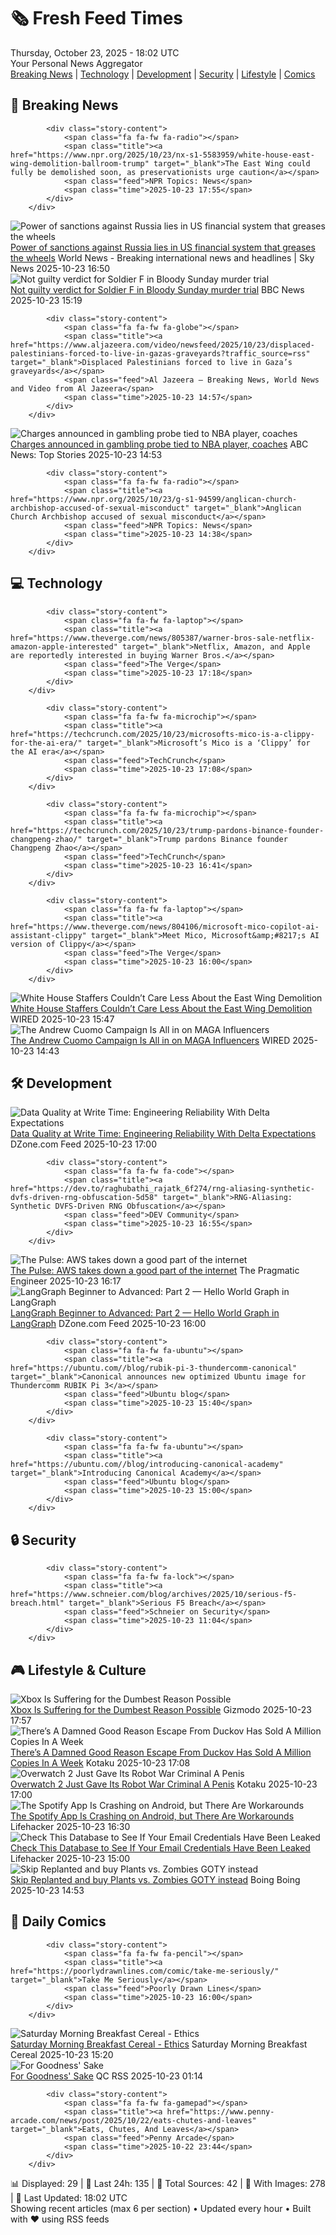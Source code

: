 <!-- Processing 54 RSS feeds at 2025-10-23 18:02:31 UTC -->
<!-- Processing: XKCD -->
<!-- Processing: Poorly Drawn Lines -->
<!-- Processing: Dilbert -->
<!-- Processing: Questionable Content -->
<!-- Processing: Girl Genius -->
<!-- Processing: CNN Top Stories -->
<!-- Processing: NPR News -->
<!-- Processing: Associated Press Breaking -->
<!-- Processing: Sky News World -->
<!-- Processing: TechCrunch -->
<!-- Processing: The Verge -->
<!-- Processing: WIRED -->
<!-- Processing: Slashdot -->
<!-- Processing: Lobsters Python -->
<!-- Processing: Red Hat Blog -->
<!-- Processing: Ubuntu Blog -->
<!-- Processing: DZone -->
<!-- Processing: The Pragmatic Engineer -->
<!-- Processing: Gizmodo -->
<!-- Processing: Kotaku -->
<!-- Generated 10 new posts out of 20 feeds processed -->
<div class="newspaper-header">
    <h1 class="newspaper-title">🗞️ Fresh Feed Times</h1>
    <div class="newspaper-date">Thursday, October 23, 2025 - 18:02 UTC</div>
    <div class="newspaper-subtitle">Your Personal News Aggregator</div>
</div>

<div class="newspaper-nav">
    <a href="#breaking">Breaking News</a> |
    <a href="#tech">Technology</a> |
    <a href="#dev">Development</a> |
    <a href="#security">Security</a> |
    <a href="#lifestyle">Lifestyle</a> |
    <a href="#webcomics">Comics</a>
</div>

<div class="news-section breaking-news" id="breaking">
<h2 class="section-header">🚨 Breaking News</h2>
<div class="stories-container">
<div class="story">
            
            <div class="story-content">
                <span class="fa fa-fw fa-radio"></span>
                <span class="title"><a href="https://www.npr.org/2025/10/23/nx-s1-5583959/white-house-east-wing-demolition-ballroom-trump" target="_blank">The East Wing could fully be demolished soon, as preservationists urge caution</a></span>
                <span class="feed">NPR Topics: News</span>
                <span class="time">2025-10-23 17:55</span>
            </div>
        </div>
<div class="story">
            <img src="https://e3.365dm.com/25/10/1920x1080/skynews-donald-trump-jerusalem_7049965.jpg?20251013143215" alt="Power of sanctions against Russia lies in US financial system that greases the wheels" class="story-image" loading="lazy" onerror="this.style.display='none'">
            <div class="story-content">
                <span class="fa fa-fw fa-satellite"></span>
                <span class="title"><a href="https://news.sky.com/story/power-of-russia-sanctions-lies-in-us-financial-system-that-greases-the-wheels-13455878" target="_blank">Power of sanctions against Russia lies in US financial system that greases the wheels</a></span>
                <span class="feed">World News - Breaking international news and headlines | Sky News</span>
                <span class="time">2025-10-23 16:50</span>
            </div>
        </div>
<div class="story">
            <img src="https://ichef.bbci.co.uk/ace/standard/240/cpsprodpb/5054/live/10b69000-b01f-11f0-8261-4d7901038185.jpg" alt="Not guilty verdict for Soldier F in Bloody Sunday murder trial" class="story-image" loading="lazy" onerror="this.style.display='none'">
            <div class="story-content">
                <span class="fa fa-fw fa-flag"></span>
                <span class="title"><a href="https://www.bbc.com/news/articles/c993nlken18o?at_medium=RSS&at_campaign=rss" target="_blank">Not guilty verdict for Soldier F in Bloody Sunday murder trial</a></span>
                <span class="feed">BBC News</span>
                <span class="time">2025-10-23 15:19</span>
            </div>
        </div>
<div class="story">
            
            <div class="story-content">
                <span class="fa fa-fw fa-globe"></span>
                <span class="title"><a href="https://www.aljazeera.com/video/newsfeed/2025/10/23/displaced-palestinians-forced-to-live-in-gazas-graveyards?traffic_source=rss" target="_blank">Displaced Palestinians forced to live in Gaza’s graveyards</a></span>
                <span class="feed">Al Jazeera – Breaking News, World News and Video from Al Jazeera</span>
                <span class="time">2025-10-23 14:57</span>
            </div>
        </div>
<div class="story">
            <img src="https://s.abcnews.com/images/Sports/chauney-billups-mo_1761222369181_hpMain_4x3t_384.jpg" alt="Charges announced in gambling probe tied to NBA player, coaches" class="story-image" loading="lazy" onerror="this.style.display='none'">
            <div class="story-content">
                <span class="fa fa-fw fa-tv"></span>
                <span class="title"><a href="https://abcnews.go.com/US/miami-heat-terry-rozier-charged-nba-betting/story?id=126789368" target="_blank">Charges announced in gambling probe tied to NBA player, coaches</a></span>
                <span class="feed">ABC News: Top Stories</span>
                <span class="time">2025-10-23 14:53</span>
            </div>
        </div>
<div class="story">
            
            <div class="story-content">
                <span class="fa fa-fw fa-radio"></span>
                <span class="title"><a href="https://www.npr.org/2025/10/23/g-s1-94599/anglican-church-archbishop-accused-of-sexual-misconduct" target="_blank">Anglican Church Archbishop accused of sexual misconduct</a></span>
                <span class="feed">NPR Topics: News</span>
                <span class="time">2025-10-23 14:38</span>
            </div>
        </div>
</div>
</div>
<div class="news-section tech-news" id="tech">
<h2 class="section-header">💻 Technology</h2>
<div class="stories-container">
<div class="story">
            
            <div class="story-content">
                <span class="fa fa-fw fa-laptop"></span>
                <span class="title"><a href="https://www.theverge.com/news/805387/warner-bros-sale-netflix-amazon-apple-interested" target="_blank">Netflix, Amazon, and Apple are reportedly interested in buying Warner Bros.</a></span>
                <span class="feed">The Verge</span>
                <span class="time">2025-10-23 17:18</span>
            </div>
        </div>
<div class="story">
            
            <div class="story-content">
                <span class="fa fa-fw fa-microchip"></span>
                <span class="title"><a href="https://techcrunch.com/2025/10/23/microsofts-mico-is-a-clippy-for-the-ai-era/" target="_blank">Microsoft’s Mico is a ‘Clippy’ for the AI era</a></span>
                <span class="feed">TechCrunch</span>
                <span class="time">2025-10-23 17:08</span>
            </div>
        </div>
<div class="story">
            
            <div class="story-content">
                <span class="fa fa-fw fa-microchip"></span>
                <span class="title"><a href="https://techcrunch.com/2025/10/23/trump-pardons-binance-founder-changpeng-zhao/" target="_blank">Trump pardons Binance founder Changpeng Zhao</a></span>
                <span class="feed">TechCrunch</span>
                <span class="time">2025-10-23 16:41</span>
            </div>
        </div>
<div class="story">
            
            <div class="story-content">
                <span class="fa fa-fw fa-laptop"></span>
                <span class="title"><a href="https://www.theverge.com/news/804106/microsoft-mico-copilot-ai-assistant-clippy" target="_blank">Meet Mico, Microsoft&amp;#8217;s AI version of Clippy</a></span>
                <span class="feed">The Verge</span>
                <span class="time">2025-10-23 16:00</span>
            </div>
        </div>
<div class="story">
            <img src="https://media.wired.com/photos/68f94378aa2cef79087697eb/master/pass/GettyImages-2242265447.jpg" alt="White House Staffers Couldn’t Care Less About the East Wing Demolition" class="story-image" loading="lazy" onerror="this.style.display='none'">
            <div class="story-content">
                <span class="fa fa-fw fa-bolt"></span>
                <span class="title"><a href="https://www.wired.com/story/white-house-staffers-east-wing-demolition/" target="_blank">White House Staffers Couldn’t Care Less About the East Wing Demolition</a></span>
                <span class="feed">WIRED</span>
                <span class="time">2025-10-23 15:47</span>
            </div>
        </div>
<div class="story">
            <img src="https://media.wired.com/photos/68f930279b7885126c50ccf2/master/pass/GettyImages-2231350405.jpg" alt="The Andrew Cuomo Campaign Is All in on MAGA Influencers" class="story-image" loading="lazy" onerror="this.style.display='none'">
            <div class="story-content">
                <span class="fa fa-fw fa-bolt"></span>
                <span class="title"><a href="https://www.wired.com/story/andrew-cuomo-campaign-maga-influencers/" target="_blank">The Andrew Cuomo Campaign Is All in on MAGA Influencers</a></span>
                <span class="feed">WIRED</span>
                <span class="time">2025-10-23 14:43</span>
            </div>
        </div>
</div>
</div>
<div class="news-section dev-news" id="dev">
<h2 class="section-header">🛠️ Development</h2>
<div class="stories-container">
<div class="story">
            <img src="https://dz2cdn1.dzone.com/thumbnail?fid=18709752&w=600" alt="Data Quality at Write Time: Engineering Reliability With Delta Expectations" class="story-image" loading="lazy" onerror="this.style.display='none'">
            <div class="story-content">
                <span class="fa fa-fw fa-newspaper"></span>
                <span class="title"><a href="https://dzone.com/articles/delta-expectations-write-time-data-quality" target="_blank">Data Quality at Write Time: Engineering Reliability With Delta Expectations</a></span>
                <span class="feed">DZone.com Feed</span>
                <span class="time">2025-10-23 17:00</span>
            </div>
        </div>
<div class="story">
            
            <div class="story-content">
                <span class="fa fa-fw fa-code"></span>
                <span class="title"><a href="https://dev.to/raghubathi_rajatk_6f274/rng-aliasing-synthetic-dvfs-driven-rng-obfuscation-5d58" target="_blank">RNG-Aliasing: Synthetic DVFS-Driven RNG Obfuscation</a></span>
                <span class="feed">DEV Community</span>
                <span class="time">2025-10-23 16:55</span>
            </div>
        </div>
<div class="story">
            <img src="https://substack-post-media.s3.amazonaws.com/public/images/8bd6854e-40ef-4522-b9cb-65ff2edf62bf_1802x1408.png" alt="The Pulse: AWS takes down a good part of the internet" class="story-image" loading="lazy" onerror="this.style.display='none'">
            <div class="story-content">
                <span class="fa fa-fw fa-wrench"></span>
                <span class="title"><a href="https://newsletter.pragmaticengineer.com/p/the-pulse-aws-takes-down-a-good-part" target="_blank">The Pulse: AWS takes down a good part of the internet</a></span>
                <span class="feed">The Pragmatic Engineer</span>
                <span class="time">2025-10-23 16:17</span>
            </div>
        </div>
<div class="story">
            <img src="https://dz2cdn1.dzone.com/thumbnail?fid=18709496&w=600" alt="LangGraph Beginner to Advanced: Part 2 — Hello World Graph in LangGraph" class="story-image" loading="lazy" onerror="this.style.display='none'">
            <div class="story-content">
                <span class="fa fa-fw fa-newspaper"></span>
                <span class="title"><a href="https://dzone.com/articles/hello-world-graph-in-langgraph" target="_blank">LangGraph Beginner to Advanced: Part 2 — Hello World Graph in LangGraph</a></span>
                <span class="feed">DZone.com Feed</span>
                <span class="time">2025-10-23 16:00</span>
            </div>
        </div>
<div class="story">
            
            <div class="story-content">
                <span class="fa fa-fw fa-ubuntu"></span>
                <span class="title"><a href="https://ubuntu.com//blog/rubik-pi-3-thundercomm-canonical" target="_blank">Canonical announces new optimized Ubuntu image for Thundercomm RUBIK Pi 3</a></span>
                <span class="feed">Ubuntu blog</span>
                <span class="time">2025-10-23 15:40</span>
            </div>
        </div>
<div class="story">
            
            <div class="story-content">
                <span class="fa fa-fw fa-ubuntu"></span>
                <span class="title"><a href="https://ubuntu.com//blog/introducing-canonical-academy" target="_blank">Introducing Canonical Academy</a></span>
                <span class="feed">Ubuntu blog</span>
                <span class="time">2025-10-23 15:00</span>
            </div>
        </div>
</div>
</div>
<div class="news-section security-news" id="security">
<h2 class="section-header">🔒 Security</h2>
<div class="stories-container">
<div class="story">
            
            <div class="story-content">
                <span class="fa fa-fw fa-lock"></span>
                <span class="title"><a href="https://www.schneier.com/blog/archives/2025/10/serious-f5-breach.html" target="_blank">Serious F5 Breach</a></span>
                <span class="feed">Schneier on Security</span>
                <span class="time">2025-10-23 11:04</span>
            </div>
        </div>
</div>
</div>
<div class="news-section lifestyle-news" id="lifestyle">
<h2 class="section-header">🎮 Lifestyle & Culture</h2>
<div class="stories-container">
<div class="story">
            <img src="https://gizmodo.com/app/uploads/2025/10/Xbox-Series-X-Controller-1-1280x853.jpg" alt="Xbox Is Suffering for the Dumbest Reason Possible" class="story-image" loading="lazy" onerror="this.style.display='none'">
            <div class="story-content">
                <span class="fa fa-fw fa-computer"></span>
                <span class="title"><a href="https://gizmodo.com/xbox-is-suffering-for-the-dumbest-reason-possible-2000676268" target="_blank">Xbox Is Suffering for the Dumbest Reason Possible</a></span>
                <span class="feed">Gizmodo</span>
                <span class="time">2025-10-23 17:57</span>
            </div>
        </div>
<div class="story">
            <img src="https://kotaku.com/app/uploads/2025/10/Escape-From-Duckov-1280x720.jpg" alt="There’s A Damned Good Reason Escape From Duckov Has Sold A Million Copies In A Week" class="story-image" loading="lazy" onerror="this.style.display='none'">
            <div class="story-content">
                <span class="fa fa-fw fa-gamepad"></span>
                <span class="title"><a href="https://kotaku.com/theres-a-damned-good-reason-escape-from-duckov-has-sold-a-million-copies-in-a-week-2000638588" target="_blank">There’s A Damned Good Reason Escape From Duckov Has Sold A Million Copies In A Week</a></span>
                <span class="feed">Kotaku</span>
                <span class="time">2025-10-23 17:08</span>
            </div>
        </div>
<div class="story">
            <img src="https://kotaku.com/app/uploads/2025/10/image-25-1280x720.jpg" alt="Overwatch 2 Just Gave Its Robot War Criminal A Penis" class="story-image" loading="lazy" onerror="this.style.display='none'">
            <div class="story-content">
                <span class="fa fa-fw fa-gamepad"></span>
                <span class="title"><a href="https://kotaku.com/overwatch-2-ramattra-season-19-skin-preserver-penis-2000638613" target="_blank">Overwatch 2 Just Gave Its Robot War Criminal A Penis</a></span>
                <span class="feed">Kotaku</span>
                <span class="time">2025-10-23 17:00</span>
            </div>
        </div>
<div class="story">
            <img src="https://lifehacker.com/imagery/articles/01K88T45RANTNACXKC58TCKG56/hero-image.png" alt="The Spotify App Is Crashing on Android, but There Are Workarounds" class="story-image" loading="lazy" onerror="this.style.display='none'">
            <div class="story-content">
                <span class="fa fa-fw fa-life-ring"></span>
                <span class="title"><a href="https://lifehacker.com/tech/how-to-fix-spotify-app-crashing-on-android?utm_medium=RSS" target="_blank">The Spotify App Is Crashing on Android, but There Are Workarounds</a></span>
                <span class="feed">Lifehacker</span>
                <span class="time">2025-10-23 16:30</span>
            </div>
        </div>
<div class="story">
            <img src="https://lifehacker.com/imagery/articles/01K88R3FXB3Z4XKH73YQ5B9HV5/hero-image.jpg" alt="Check This Database to See If Your Email Credentials Have Been Leaked" class="story-image" loading="lazy" onerror="this.style.display='none'">
            <div class="story-content">
                <span class="fa fa-fw fa-life-ring"></span>
                <span class="title"><a href="https://lifehacker.com/tech/leaked-email-credentials-in-database?utm_medium=RSS" target="_blank">Check This Database to See If Your Email Credentials Have Been Leaked</a></span>
                <span class="feed">Lifehacker</span>
                <span class="time">2025-10-23 15:00</span>
            </div>
        </div>
<div class="story">
            <img src="https://i0.wp.com/boingboing.net/wp-content/uploads/2025/10/Screenshot-Plants-vs.-Zombies-e1761231144772.jpg?fit=768%2C576&amp;quality=60&amp;ssl=1" alt="Skip Replanted and buy Plants vs. Zombies GOTY instead" class="story-image" loading="lazy" onerror="this.style.display='none'">
            <div class="story-content">
                <span class="fa fa-fw fa-arrow-right"></span>
                <span class="title"><a href="https://boingboing.net/2025/10/23/skip-replanted-and-buy-plants-vs-zombies-goty-instead.html" target="_blank">Skip Replanted and buy Plants vs. Zombies GOTY instead</a></span>
                <span class="feed">Boing Boing</span>
                <span class="time">2025-10-23 14:53</span>
            </div>
        </div>
</div>
</div>
<div class="news-section webcomics-section" id="webcomics">
<h2 class="section-header">🎨 Daily Comics</h2>
<div class="stories-container">
<div class="story">
            
            <div class="story-content">
                <span class="fa fa-fw fa-pencil"></span>
                <span class="title"><a href="https://poorlydrawnlines.com/comic/take-me-seriously/" target="_blank">Take Me Seriously</a></span>
                <span class="feed">Poorly Drawn Lines</span>
                <span class="time">2025-10-23 16:00</span>
            </div>
        </div>
<div class="story">
            <img src="https://www.smbc-comics.com/comics/1761110174-20251023.png" alt="Saturday Morning Breakfast Cereal - Ethics" class="story-image" loading="lazy" onerror="this.style.display='none'">
            <div class="story-content">
                <span class="fa fa-fw fa-smile"></span>
                <span class="title"><a href="https://www.smbc-comics.com/comic/ethics-8" target="_blank">Saturday Morning Breakfast Cereal - Ethics</a></span>
                <span class="feed">Saturday Morning Breakfast Cereal</span>
                <span class="time">2025-10-23 15:20</span>
            </div>
        </div>
<div class="story">
            <img src="http://www.questionablecontent.net/comics/5685.png" alt="For Goodness&#x27; Sake" class="story-image" loading="lazy" onerror="this.style.display='none'">
            <div class="story-content">
                <span class="fa fa-fw fa-music"></span>
                <span class="title"><a href="http://questionablecontent.net/view.php?comic=5685" target="_blank">For Goodness&#x27; Sake</a></span>
                <span class="feed">QC RSS</span>
                <span class="time">2025-10-23 01:14</span>
            </div>
        </div>
<div class="story">
            
            <div class="story-content">
                <span class="fa fa-fw fa-gamepad"></span>
                <span class="title"><a href="https://www.penny-arcade.com/news/post/2025/10/22/eats-chutes-and-leaves" target="_blank">Eats, Chutes, And Leaves</a></span>
                <span class="feed">Penny Arcade</span>
                <span class="time">2025-10-22 23:44</span>
            </div>
        </div>
</div>
</div>

<div class="newspaper-footer">
    <div class="stats">
        📊 Displayed: 29 | 📅 Last 24h: 135 | 📡 Total Sources: 42 | 📸 With Images: 278 |
        🔄 Last Updated: 18:02 UTC
    </div>
    <div class="footer-note">
        Showing recent articles (max 6 per section) • Updated every hour • Built with ❤️ using RSS feeds
    </div>
</div>

